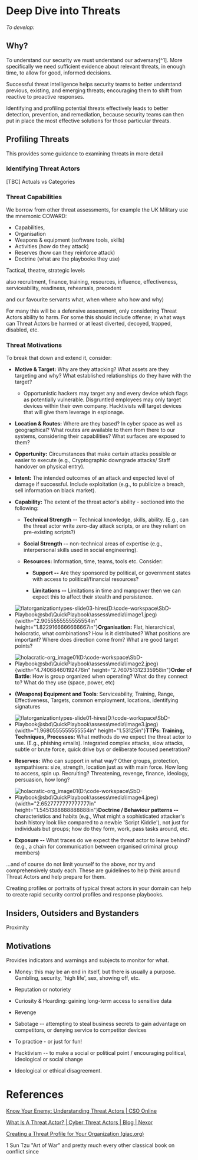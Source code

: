 # Deep Dive into Threats

*To develop:*

## Why?

To understand our security we must understand our adversary[^1]. More specifically we need sufficient evidence about relevant threats, in enough time, to allow for good, informed decisions.

Successful threat intelligence helps security teams to better understand previous, existing, and emerging threats; encouraging them to shift from reactive to proactive responses. 

Identifying and profiling potential threats effectively leads to better detection, prevention, and remediation, because security teams can then put in place the most effective solutions for those particular threats.



## Profiling Threats

This provides some guidance to examining threats in more detail

### Identifying Threat Actors

[TBC] Actuals vs Categories



### Threat Capabilities

We borrow from other threat assessments, for example the UK Military use
the mnemonic COWARD:

* Capabilities,
* Organisation
* Weapons & equipment (software tools, skills)
* Activities (how do they attack)
* Reserves (how can they reinforce attack)
* Doctrine (what are the playbooks they use)



Tactical, theatre, strategic levels

also recruitment, finance, training, resources, influence, effectiveness, serviceability,
readiness, rehearsals, precedent 

and our favourite servants what, when where who how and why)

For many this will be a defensive assessment, only considering Threat
Actors ability to harm. For some this should include offense; in what
ways can Threat Actors be harmed or at least diverted, decoyed, trapped,
disabled, etc. 

### Threat Motivations



To break that down and extend it, consider:

- **Motive & Target:** Why are they attacking? What assets are they
  targeting and why? What established relationships do they have with
  the target?

  - Opportunistic hackers may target any and every device which flags as
    potentially vulnerable. Disgruntled employees may only target
    devices within their own company. Hacktivists will target devices
    that will give them leverage in espionage.

- **Location & Routes:** Where are they based? In cyber space as well as
  geographical? What routes are available to them from there to our
  systems, considering their capabilities? What surfaces are exposed to
  them?

- **Opportunity:** Circumstances that make certain attacks possible or
  easier to execute (e.g., Cryptographic downgrade attacks/ Staff
  handover on physical entry).

- **Intent:** The intended outcomes of an attack and expected level of
  damage if successful. Include exploitation (e.g., to publicize a
  breach, sell information on black market).

- **Capability:** The extent of the threat actor's ability - sectioned
  into the following:

  - **Technical Strength** -- Technical knowledge, skills, ability.
    (E.g., can the threat actor write zero-day attack scripts, or are
    they reliant on pre-existing scripts?)

  - **Social Strength --** non-technical areas of expertise (e.g.,
    interpersonal skills used in social engineering).

  - **Resources:** Information, time, teams, tools etc. Consider:

    - **Support --** Are they sponsored by political, or government
      states with access to political/financial resources?

    - **Limitations --** Limitations in time and manpower then we can
      expect this to affect their stealth and persistence.

- ![flatorganizationtypes-slide03-hires(D:\code-workspace\SbD-Playbook@sbd\QuickPlaybook\assess\media\image1.jpeg)](media/image1.jpeg){width="2.9055555555555554in"
  height="1.8229166666666667in"}**Organisation:** Flat, hierarchical,
  holocratic, what combinations? How is it distributed? What positions
  are important? Where does direction come from? What are good target
  points?

- ![holacratic-org_image01(D:\code-workspace\SbD-Playbook@sbd\QuickPlaybook\assess\media\image2.jpeg)](media/image2.jpeg){width="4.74068460192476in"
  height="2.760751312335958in"}**Order of Battle**: How is group
  organized when operating? What do they connect to? What do they use
  (space, power, etc)

- **(Weapons) Equipment and Tools**: Serviceability, Training, Range,
  Effectiveness, Targets, common employment, locations, identifying
  signatures

- ![flatorganizationtypes-slide01-hires(D:\code-workspace\SbD-Playbook@sbd\QuickPlaybook\assess\media\image3.jpeg)](media/image3.jpeg){width="1.9680555555555554in"
  height="1.53125in"}**TTPs: Training, Techniques, Processes:** What
  methods do we expect the threat actor to use. (E.g., phishing emails).
  Integrated complex attacks, slow attacks, subtle or brute force, quick
  drive bys or deliberate focused penetration?

- **Reserves:** Who can support in what way? Other groups, protection,
  sympathisers: size, strength, location just as with main force. How
  long to access, spin up. Recruiting? Threatening, revenge, finance,
  ideology, persuasion, how long?

- ![holacratic-org_image01(D:\code-workspace\SbD-Playbook@sbd\QuickPlaybook\assess\media\image4.jpeg)](media/image4.jpeg){width="2.6527777777777777in"
  height="1.5451388888888888in"}**Doctrine / Behaviour patterns --**
  characteristics and habits (e.g., What might a sophisticated
  attacker's bash history look like compared to a newbie 'Script
  Kiddie'), not just for individuals but groups; how do they form, work,
  pass tasks around, etc.

- **Exposure --** What traces do we expect the threat actor to leave
  behind? (e.g., a chain for communication between organised criminal
  group members)

...and of course do not limit yourself to the above, nor try and
comprehensively study each. These are guidelines to help think around
Threat Actors and help prepare for them.

Creating profiles or portraits of typical threat actors in your domain
can help to create rapid security control profiles and response
playbooks.

## Insiders, Outsiders and Bystanders

Proximity

## Motivations

Provides indicators and warnings and subjects to monitor for what.

- Money: this may be an end in itself, but there is usually a purpose.
  Gambling, security, 'high life', sex, showing off, etc.

- Reputation or notoriety 

- Curiosity & Hoarding: gaining long-term access to sensitive data

- Revenge

- Sabotage -- attempting to steal business secrets to gain advantage on
  competitors, or denying service to competitor devices

- To practice - or just for fun!

- Hacktivism -- to make a social or political point / encouraging
  political, ideological or social change 

- Ideological or ethical disagreement.

# References

[Know Your Enemy: Understanding Threat Actors \| CSO Online](https://www.csoonline.com/article/3203804/know-your-enemy-understanding-threat-actors.html)

[What Is A Threat Actor? \| Cyber Threat Actors \| Blog \| Nexor](https://www.nexor.com/what-is-a-threat-actor/#:~:text=What%20are%20the%20threat%20actor%20types%3F%201%20Cyber,4%20Script%20kiddies.%20...%205%20Disgruntled%20employees.%20)

[Creating a Threat Profile for Your Organization (giac.org)](https://www.giac.org/paper/gcih/1772/creating-threat-profile-organization/110995)



1 Sun Tzu "Art of War" and pretty much every other classical book on conflict since